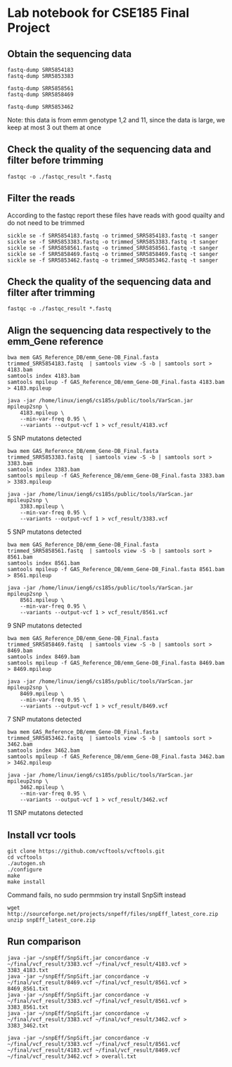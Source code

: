 # Lab notebook for CSE185 Final Project

## Obtain the sequencing data
```
fastq-dump SRR5854183
fastq-dump SRR5853383 

fastq-dump SRR5858561
fastq-dump SRR5858469

fastq-dump SRR5853462

```
Note: this data is from emm genotype 1,2 and 11, since the data is large, we keep at most 3 out them at once 

## Check the quality of the sequencing data and filter before trimming 
```
fastqc -o ./fastqc_result *.fastq 
```
## Filter the reads
According to the fastqc report these files have reads with good quailty and do not need to be trimmed
```
sickle se -f SRR5854183.fastq -o trimmed_SRR5854183.fastq -t sanger
sickle se -f SRR5853383.fastq -o trimmed_SRR5853383.fastq -t sanger
sickle se -f SRR5858561.fastq -o trimmed_SRR5858561.fastq -t sanger
sickle se -f SRR5858469.fastq -o trimmed_SRR5858469.fastq -t sanger
sickle se -f SRR5853462.fastq -o trimmed_SRR5853462.fastq -t sanger
```

## Check the quality of the sequencing data and filter after trimming 
```
fastqc -o ./fastqc_result *.fastq 
```
## Align the sequencing data respectively to the emm_Gene reference 
```
bwa mem GAS_Reference_DB/emm_Gene-DB_Final.fasta trimmed_SRR5854183.fastq  | samtools view -S -b | samtools sort > 4183.bam
samtools index 4183.bam
samtools mpileup -f GAS_Reference_DB/emm_Gene-DB_Final.fasta 4183.bam > 4183.mpileup

java -jar /home/linux/ieng6/cs185s/public/tools/VarScan.jar mpileup2snp \
    4183.mpileup \
    --min-var-freq 0.95 \
    --variants --output-vcf 1 > vcf_result/4183.vcf
```
5 SNP mutatons detected 
```
bwa mem GAS_Reference_DB/emm_Gene-DB_Final.fasta trimmed_SRR5853383.fastq  | samtools view -S -b | samtools sort > 3383.bam
samtools index 3383.bam
samtools mpileup -f GAS_Reference_DB/emm_Gene-DB_Final.fasta 3383.bam > 3383.mpileup

java -jar /home/linux/ieng6/cs185s/public/tools/VarScan.jar mpileup2snp \
    3383.mpileup \
    --min-var-freq 0.95 \
    --variants --output-vcf 1 > vcf_result/3383.vcf
```
5 SNP mutatons detected 
```
bwa mem GAS_Reference_DB/emm_Gene-DB_Final.fasta trimmed_SRR5858561.fastq  | samtools view -S -b | samtools sort > 8561.bam
samtools index 8561.bam
samtools mpileup -f GAS_Reference_DB/emm_Gene-DB_Final.fasta 8561.bam > 8561.mpileup

java -jar /home/linux/ieng6/cs185s/public/tools/VarScan.jar mpileup2snp \
    8561.mpileup \
    --min-var-freq 0.95 \
    --variants --output-vcf 1 > vcf_result/8561.vcf
```
9 SNP mutatons detected 
```
bwa mem GAS_Reference_DB/emm_Gene-DB_Final.fasta trimmed_SRR5858469.fastq  | samtools view -S -b | samtools sort > 8469.bam
samtools index 8469.bam
samtools mpileup -f GAS_Reference_DB/emm_Gene-DB_Final.fasta 8469.bam > 8469.mpileup

java -jar /home/linux/ieng6/cs185s/public/tools/VarScan.jar mpileup2snp \
    8469.mpileup \
    --min-var-freq 0.95 \
    --variants --output-vcf 1 > vcf_result/8469.vcf
```
7 SNP mutatons detected 
```
bwa mem GAS_Reference_DB/emm_Gene-DB_Final.fasta trimmed_SRR5853462.fastq  | samtools view -S -b | samtools sort > 3462.bam
samtools index 3462.bam
samtools mpileup -f GAS_Reference_DB/emm_Gene-DB_Final.fasta 3462.bam > 3462.mpileup

java -jar /home/linux/ieng6/cs185s/public/tools/VarScan.jar mpileup2snp \
    3462.mpileup \
    --min-var-freq 0.95 \
    --variants --output-vcf 1 > vcf_result/3462.vcf
```
11 SNP mutatons detected 

## Install vcr tools
```
git clone https://github.com/vcftools/vcftools.git
cd vcftools
./autogen.sh
./configure
make
make install
```

Command fails, no sudo permmsion 
try install SnpSift instead
```
wget http://sourceforge.net/projects/snpeff/files/snpEff_latest_core.zip
unzip snpEff_latest_core.zip
```

## Run comparison
```
java -jar ~/snpEff/SnpSift.jar concordance -v ~/final/vcf_result/3383.vcf ~/final/vcf_result/4183.vcf > 3383_4183.txt
java -jar ~/snpEff/SnpSift.jar concordance -v ~/final/vcf_result/8469.vcf ~/final/vcf_result/8561.vcf > 8469_8561.txt
java -jar ~/snpEff/SnpSift.jar concordance -v ~/final/vcf_result/3383.vcf ~/final/vcf_result/8561.vcf > 3383_8561.txt
java -jar ~/snpEff/SnpSift.jar concordance -v ~/final/vcf_result/3383.vcf ~/final/vcf_result/3462.vcf > 3383_3462.txt

java -jar ~/snpEff/SnpSift.jar concordance -v ~/final/vcf_result/3383.vcf ~/final/vcf_result/8561.vcf ~/final/vcf_result/4183.vcf ~/final/vcf_result/8469.vcf ~/final/vcf_result/3462.vcf > overall.txt

```
